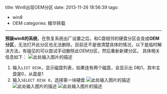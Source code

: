 title: Win8出现OEM分区
date: 2013-11-26 18:56:39
tags: 
- win8
- OEM
categories: 精华转载
---
**预装win8的系统**，在恢复系统出厂设置之后，和C盘相邻的硬盘分区会变成**OEM分区**，无法打开此分区也无法删除。目前还不是很清楚具体的情况，以下是临时解决方法，有碰见的可以尝试手动删除此OEM分区，然后重新新建分区。
具体相关信息如下：
![此处输入图片的描述][1]
<!--more-->
 1. 输入`LIST DISK`，显示磁盘列表，如果连有两个磁盘，会显示出 0和1，其中主盘是0，从盘是1
 2. 输入`SELECT DISK 0`，选择第一块硬盘
![此处输入图片的描述][2]
![此处输入图片的描述][3]
![此处输入图片的描述][4]


  [1]: http://ihelloworld.qiniudn.com/@/imgs/oem1.jpg
  [2]: http://ihelloworld.qiniudn.com/@/imgs/oem2.jpg
  [3]: http://ihelloworld.qiniudn.com/@/imgs/oem3.jpg
  [4]: http://ihelloworld.qiniudn.com/@/imgs/oem4.jpg